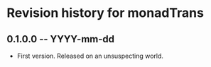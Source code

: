 # Revision history for monadTrans

## 0.1.0.0 -- YYYY-mm-dd

* First version. Released on an unsuspecting world.
